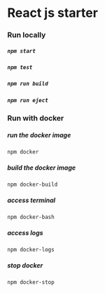 # React js starter

### Run locally

##### `npm start`

##### `npm test`

##### `npm run build`

##### `npm run eject`

### Run with docker

##### run the docker image
``npm docker``

##### build the docker image
``npm docker-build``

##### access terminal
``npm docker-bash``

##### access logs
``npm docker-logs``

##### stop docker
``npm docker-stop``